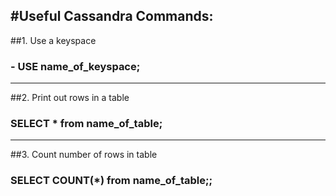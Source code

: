 #Useful Cassandra Commands:
---
##1. Use a keyspace
### - USE name_of_keyspace;
---
##2. Print out rows in a table
###   SELECT * from name_of_table;
---
##3. Count number of rows in table
###   SELECT COUNT(*) from name_of_table;;

